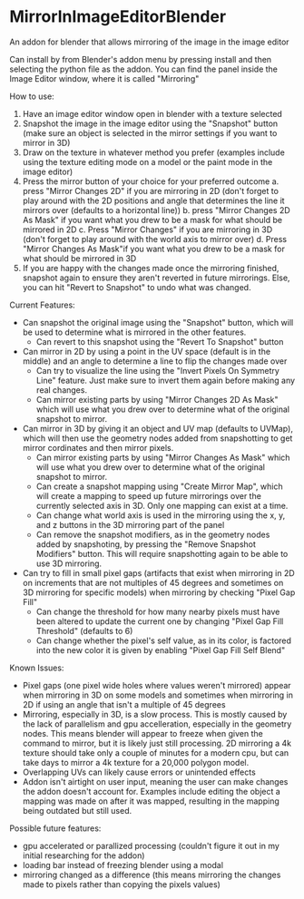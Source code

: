 # MirrorInImageEditorBlender
An addon for blender that allows mirroring of the image in the image editor

Can install by from Blender's addon menu by pressing install and then selecting the python file as the addon.
You can find the panel inside the Image Editor window, where it is called "Mirroring"

How to use:
1. Have an image editor window open in blender with a texture selected
2. Snapshot the image in the image editor using the "Snapshot" button (make sure an object is selected in the mirror settings if you want to mirror in 3D)
3. Draw on the texture in whatever method you prefer (examples include using the texture editing mode on a model or the paint mode in the image editor)
4. Press the mirror button of your choice for your preferred outcome
  a. press "Mirror Changes 2D" if you are mirroring in 2D (don't forget to play around with the 2D positions and angle that determines the line it mirrors over (defaults to a horizontal line))
  b. press "Mirror Changes 2D As Mask" if you want what you drew to be a mask for what should be mirrored in 2D
  c. Press "Mirror Changes" if you are mirroring in 3D (don't forget to play around with the world axis to mirror over)
  d. Press "Mirror Changes As Mask"if you want what you drew to be a mask for what should be mirrored in 3D
5. If you are happy with the changes made once the mirroring finished, snapshot again to ensure they aren't reverted in future mirrorings. Else, you can hit "Revert to Snapshot" to undo what was changed.

Current Features:
- Can snapshot the original image using the "Snapshot" button, which will be used to determine what is mirrored in the other features.
  - Can revert to this snapshot using the "Revert To Snapshot" button
- Can mirror in 2D by using a point in the UV space (default is in the middle) and an angle to determine a line to flip the changes made over
  - Can try to visualize the line using the "Invert Pixels On Symmetry Line" feature. Just make sure to invert them again before making any real changes.
  - Can mirror existing parts by using "Mirror Changes 2D As Mask" which will use what you drew over to determine what of the original snapshot to mirror.
- Can mirror in 3D by giving it an object and UV map (defaults to UVMap), which will then use the geometry nodes added from snapshotting to get mirror cordinates and then mirror pixels.
  - Can mirror existing parts by using "Mirror Changes As Mask" which will use what you drew over to determine what of the original snapshot to mirror.
  - Can create a snapshot mapping using "Create Mirror Map", which will create a mapping to speed up future mirrorings over the currently selected axis in 3D. Only one mapping can exist at a time.
  - Can change what world axis is used in the mirroring using the x, y, and z buttons in the 3D mirroring part of the panel
  - Can remove the snapshot modifiers, as in the geometry nodes added by snapshoting, by pressing the "Remove Snapshot Modifiers" button. This will require snapshotting again to be able to use 3D mirroring.
- Can try to fill in small pixel gaps (artifacts that exist when mirroring in 2D on increments that are not multiples of 45 degrees and sometimes on 3D mirroring for specific models) when mirroring by checking "Pixel Gap Fill"
  - Can change the threshold for how many nearby pixels must have been altered to update the current one by changing "Pixel Gap Fill Threshold" (defaults to 6)
  - Can change whether the pixel's self value, as in its color, is factored into the new color it is given by enabling "Pixel Gap Fill Self Blend"


Known Issues:
- Pixel gaps (one pixel wide holes where values weren't mirrored) appear when mirroring in 3D on some models and sometimes when mirroring in 2D if using an angle that isn't a multiple of 45 degrees
- Mirroring, especially in 3D, is a slow process. This is mostly caused by the lack of parallelism and gpu accelleration, especially in the geometry nodes. This means blender will appear to freeze when given the command to mirror, but it is likely just still processing. 2D mirroring a 4k texture should take only a couple of minutes for a modern cpu, but can take days to mirror a 4k texture for a 20,000 polygon model.
- Overlapping UVs can likely cause errors or unintended effects
- Addon isn't airtight on user input, meaning the user can make changes the addon doesn't account for. Examples include editing the object a mapping was made on after it was mapped, resulting in the mapping being outdated but still used.

Possible future features:
- gpu accelerated or parallized processing (couldn't figure it out in my initial researching for the addon)
- loading bar instead of freezing blender using a modal
- mirroring changed as a difference (this means mirroring the changes made to pixels rather than copying the pixels values)
